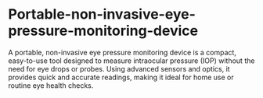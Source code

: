 # Portable-non-invasive-eye-pressure-monitoring-device
A portable, non-invasive eye pressure monitoring device is a compact, easy-to-use tool designed to measure intraocular pressure (IOP) without the need for eye drops or probes. Using advanced sensors and optics, it provides quick and accurate readings, making it ideal for home use or routine eye health checks.
